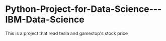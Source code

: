 # Python-Project-for-Data-Science---IBM-Data-Science
This is a project that read tesla and gamestop's stock price
